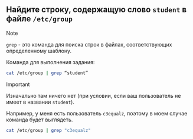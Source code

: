 ## Найдите строку, содержащую слово `student` в файле `/etc/group`

> [!NOTE]
> `grep` - это команда для поиска строк в файлах, соответствующих определенному шаблону.

Команда для выполнения задания: 

```bash
cat /etc/group | grep “student”
```

> [!IMPORTANT]
> Изначально там ничего нет (при условии, если ваш пользователь не имеет в названии `student`).

Например, у меня есть пользователь `c3equalz`, поэтому в моем случае команда будет выглядеть.

```bash
cat /etc/group | grep "c3equalz"
```
